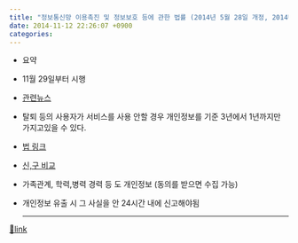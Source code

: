 ```yaml
---
title: "정보통신망 이용촉진 및 정보보호 등에 관한 법률 (2014년 5월 28일 개정, 2014년 11월 29일 시행)"
date: 2014-11-12 22:26:07 +0900
categories: 
---
```

  

- 요약
- 11월 29일부터 시행
- [관련뉴스](http://news.naver.com/main/read.nhn?mode=LSD&mid=sec&sid1=105&oid=029&aid=0002252714 "관련뉴스")
- 탈퇴 등의 사용자가 서비스를 사용 안할 경우 개인정보를 기준 3년에서 1년까지만 가지고있을 수 있다.

- [법 링크](http://www.law.go.kr/lsInfoP.do?lsiSeq=154247&ancYd=20140528&ancNo=12681&efYd=20141129&nwJoYnInfo=N&efGubun=Y&chrClsCd=010202#0000 "법 링크")
- [신,구 비교](http://www.law.go.kr/lsInfoP.do?lsiSeq=154247&ancYd=20140528&ancNo=12681&efYd=20141129&nwJoYnInfo=N&efGubun=Y&chrClsCd=010202#0000 "신,구 비교")

- 가족관계, 학력,병력 경력 등 도 개인정보 (동의를 받으면 수집 가능)
- 개인정보 유출 시 그 사실을 안 24시간 내에 신고해야됨


  
  


  ***
[🔗link](http://www.mins01.com/mh/tech/read/907)